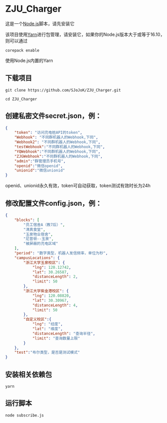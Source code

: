 # ZJU_Charger
这是一个[Node.js](https://nodejs.org/en/)脚本，请先安装它

该项目使用[Yarn](https://yarnpkg.com/)进行包管理，请安装它，如果你的Node.js版本大于或等于16.10，则可以通过

`corepack enable`

使用Node.js内置的Yarn

## 下载项目

`git clone https://github.com/SJoJoK/ZJU_Charger.git`

`cd ZJU_Charger`


## 创建私密文件secret.json，例：

```json
{
    "token": "访问充电桩API的token",
    "Webhook": "不同群机器人的Webhook,下同",
    "Webhook2": "不同群机器人的Webhook,下同",
    "testWebhook":"不同群机器人的Webhook,下同",
    "YQWebhook":"不同群机器人的Webhook,下同",
    "ZJGWebhook":"不同群机器人的Webhook,下同",
    "admin":"群管理员手机号",
    "openid":"微信openid",
    "unionid":"微信unionid"
}
```

openid、unionid永久有效，token可自动获取，token测试有效时长为24h

## 修改配置文件config.json，例：

```json
{
    "blocks": [
        "员工宿舍A（教7后）",
        "清真食堂",
        "玉泉物业宿舍",
        "尼普顿--玉泉",
        "被屏蔽的充电区域"
    ],
    "period": "数字类型，机器人发信频率，单位为秒",
    "campusLocations": {
        "浙江大学玉泉校区": {
            "lng": 120.12742,
            "lat": 30.26587,
            "distanceLength": 2,
            "limit": 50
        },
        "浙江大学紫金港校区": {
            "lng": 120.08820,
            "lat": 30.30967,
            "distanceLength": 4,
            "limit": 50
        },
        "自定义校区":{
            "lng": "经度",
            "lat": "维度",
            "distanceLength": "查询半径",
            "limit": "查询数量上限"
        }
    },
    "test":"布尔类型，是否是测试模式"
}
```

## 安装相关依赖包

`yarn`

## 运行脚本

`node subscribe.js`
